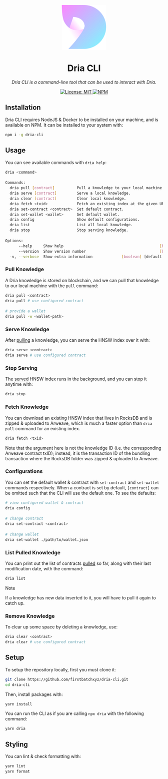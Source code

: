 <p align="center">
  <img src="https://raw.githubusercontent.com/firstbatchxyz/dria-js-client/master/logo.svg" alt="logo" width="142">
</p>

<p align="center">
  <h1 align="center">
    Dria CLI
  </h1>
  <p align="center">
    <i>Dria CLI is a command-line tool that can be used to interact with Dria.</i>
  </p>
</p>

<p align="center">
    <a href="https://opensource.org/licenses/MIT" target="_blank">
        <img alt="License: MIT" src="https://img.shields.io/badge/license-MIT-7CB9E8.svg">
    </a>
    <a href="https://www.npmjs.com/package/dria-cli" target="_blank">
        <img alt="NPM" src="https://img.shields.io/npm/v/dria-cli?logo=npm&color=CB3837">
    </a>
</p>

## Installation

Dria CLI requires NodeJS & Docker to be installed on your machine, and is available on NPM. It can be installed to your system with:

```sh
npm i -g dria-cli
```

## Usage

You can see available commands with `dria help`:

```sh
dria <command>

Commands:
  dria pull [contract]          Pull a knowledge to your local machine.
  dria serve [contract]         Serve a local knowledge.
  dria clear [contract]         Clear local knowledge.
  dria fetch <txid>             Fetch an existing index at the given URL directly.
  dria set-contract <contract>  Set default contract.
  dria set-wallet <wallet>      Set default wallet.
  dria config                   Show default configurations.
  dria list                     List all local knowledge.
  dria stop                     Stop serving knowledge.

Options:
      --help     Show help                                           [boolean]
      --version  Show version number                                 [boolean]
  -v, --verbose  Show extra information             [boolean] [default: false]
```

### Pull Knowledge

A Dria knowledge is stored on blockchain, and we can pull that knowledge to our local machine with the `pull` command:

```sh
dria pull <contract>
dria pull # use configured contract

# provide a wallet
dria pull -w <wallet-path>
```

### Serve Knowledge

After [pulling](#pull-knowledge) a knowledge, you can serve the HNSW index over it with:

```sh
dria serve <contract>
dria serve # use configured contract
```

### Stop Serving

The [served](#serve-knowledge) HNSW index runs in the background, and you can stop it anytime with:

```sh
dria stop
```

### Fetch Knowledge

You can download an existing HNSW index that lives in RocksDB and is zipped & uploaded to Arweave, which is much a faster option than `dria pull` command for an existing index.

```sh
dria fetch <txid>
```

Note that the argument here is not the knowledge ID (i.e. the corresponding Arweave contract txID); instead, it is the transaction ID of the bundling transaction where the RocksDB folder was zipped & uploaded to Arweave.

### Configurations

You can set the default wallet & contract with `set-contract` and `set-wallet` commands respectively. When a contract is set by default, `[contract]` can be omitted such that the CLI will use the default one. To see the defaults:

```sh
# view configured wallet & contract
dria config

# change contract
dria set-contract <contract>

# change wallet
dria set-wallet ./path/to/wallet.json
```

### List Pulled Knowledge

You can print out the list of contracts [pulled](#pull-knowledge) so far, along with their last modification date, with the command:

```sh
dria list
```

> [!NOTE]
>
> If a knowledge has new data inserted to it, you will have to pull it again to catch up.

### Remove Knowledge

To clear up some space by deleting a knowledge, use:

```sh
dria clear <contract>
dria clear # use configured contract
```

## Setup

To setup the repository locally, first you must clone it:

```sh
git clone https://github.com/firstbatchxyz/dria-cli.git
cd dria-cli
```

Then, install packages with:

```sh
yarn install
```

You can run the CLI as if you are calling `npx dria` with the following command:

```sh
yarn dria
```

## Styling

You can lint & check formatting with:

```sh
yarn lint
yarn format
```
